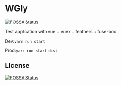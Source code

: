 # WGly
[![FOSSA Status](https://app.fossa.io/api/projects/git%2Bgithub.com%2FBomberus%2FWGly.svg?type=shield)](https://app.fossa.io/projects/git%2Bgithub.com%2FBomberus%2FWGly?ref=badge_shield)

Test application with vue + vuex + feathers + fuse-box

Dev:`yarn run start`

Prod:`yarn run start dist`


## License
[![FOSSA Status](https://app.fossa.io/api/projects/git%2Bgithub.com%2FBomberus%2FWGly.svg?type=large)](https://app.fossa.io/projects/git%2Bgithub.com%2FBomberus%2FWGly?ref=badge_large)